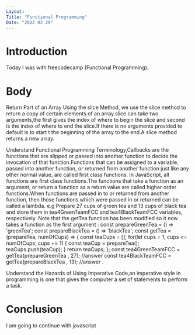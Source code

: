 ```yaml
---
Layout:
Title: "Functional Programming"
Date: "2022 03 29"
---
```


# Introduction
Today I was with freecodecamp (Functional Programming).

# Body 
Return Part of an Array Using the slice Method, we use the slice method to return a copy of certain elements of an array.slice can take two arguments,the first gives the index of where to begin the slice and second is the index of where to end the slice.If there is no arguments provided te default is to start t the beginning of the array to the end.A slice method returns a new array.
 
 
Understand Functional Programming Terminology,Callbacks are the functions that are slipped or passed into another function to decide the invocation of that function.Functions that can be assigned to a variable, passed into another function, or returned from another function just like any other normal value, are called first class functions. In JavaScript, all functions are first class functions.The functions that take a function as an argument, or return a function as a return value are called higher order functions.When functions are passed in to or returned from another function, then those functions which were passed in or returned can be called a lambda.
e.g Prepare 27 cups of green tea and 13 cups of black tea and store them in tea4GreenTeamFCC and tea4BlackTeamFCC variables, respectively. Note that the getTea function has been modified so it now takes a function as the first argument : 
const prepareGreenTea = () => 'greenTea';
const prepareBlackTea = () => 'blackTea';
const getTea = (prepareTea, numOfCups) => {
const teaCups = [];
for(let cups = 1; cups <= numOfCups; cups += 1) {
    const teaCup = prepareTea();
    teaCups.push(teaCup);
  }
  return teaCups;
};
const tea4GreenTeamFCC = getTea(prepareGreenTea , 27); //answer
const tea4BlackTeamFCC = getTea(prepareBlackTea , 13); //answer .


Understand the Hazards of Using Imperative Code,an imperative style in programming is one that gives the computer a set of statements to perform a task.

# Conclusion
I am going to continue with javascript